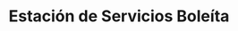 ---
title: "Estación de Servicios Boleíta"
url: /caracas/estacion-de-servicios-boleita-av-francisco-de-miranda/
shop: Lebensmittel
---